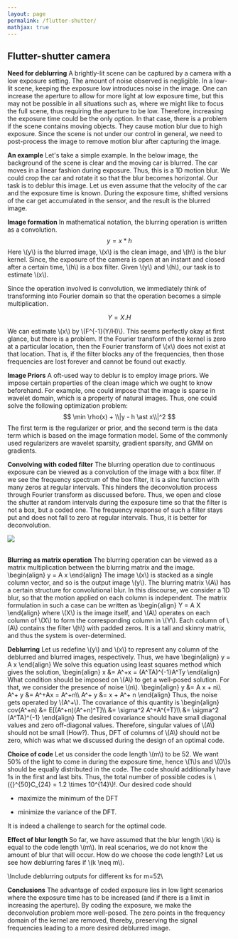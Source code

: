 ```yaml
---
layout: page
permalink: /flutter-shutter/
mathjax: true
---
```

## Flutter-shutter camera

**Need for deblurring** 
A brightly-lit scene can be captured by a camera with a low exposure
  setting. The amount of noise observed is negligible. In a low-lit
  scene, keeping the exposure low introduces noise in the image. One
  can increase the aperture to allow for more light at low exposure
  time, but this may not be possible in all situations such as, where
  we might like to focus the full scene, thus requiring the aperture
  to be low. Therefore, increasing the exposure time could be the only
  option. In that case, there is a problem if the scene contains
  moving objects. They cause motion blur due to high exposure. Since
  the scene is not under our control in general, we need to
  post-process the image to remove motion blur after capturing the
  image.

**An example** Let's take a simple example. In the below image, the
  background of the scene is clear and the moving car is blurred. The
  car moves in a linear fashion during exposure. Thus, this is a 1D
  motion blur. We could crop the car and rotate it so that the blur
  becomes horizontal. Our task is to deblur this image. Let us even
  assume that the velocity of the car and the exposure time is
  known. During the exposure time, shifted versions of the car get
  accumulated in the sensor, and the result is the blurred image.

<!--
<div class="fig figcenter fighighlight">
  <img src="/ee5176/img/flutter-shutter/blurred.png">
  <div class="figcaption">
   <br>
  </div>
</div>
-->

**Image formation** In mathematical notation, the blurring operation
is written as a convolution.  
$$ y = x \ast h $$ 
Here \\(y\\) is the
blurred image, \\(x\\) is the clean image, and \\(h\\) is the blur
kernel. Since, the exposure of the camera is open at an instant and
closed after a certain time, \\(h\\) is a box filter. Given \\(y\\)
and \\(h\\), our task is to estimate \\(x\\).

Since the operation involved is convolution, we immediately think of
transforming into Fourier domain so that the operation becomes a
simple multiplication.  

$$ Y = X . H $$ 

We can estimate \\(x\\) by \\(F^{-1}(Y/H)\\). This seems perfectly okay
at first glance, but there is a problem. If the Fourier transform of
the kernel is zero at a particular location, then the Fourier
transform of \\(x\\) does not exist at that location. That is, if the
filter blocks any of the frequencies, then those frequencies are lost
forever and cannot be found out exactly.

**Image Priors** 
A oft-used way to deblur is to employ image priors. We impose certain
properties of the clean image which we ought to know beforehand. For
example, one could impose that the image is sparse in wavelet domain,
which is a property of natural images. Thus, one could solve the
following optimization problem:
$$
\min \rho(x) + \\|y - h \ast x\\|^2
$$
The first term is the regularizer or prior, and the second term is the
data term which is based on the image formation model. Some of the
commonly used regularizers are wavelet sparsity, gradient sparsity,
and GMM on gradients.

**Convolving with coded filter**
The blurring operation due to continuous exposure can be viewed as a
convolution of the image with a box filter. If we see the frequency
spectrum of the box filter, it is a sinc function with many zeros at
regular intervals. This hinders the deconvolution process through
Fourier transform as discussed before. Thus, we open and close the
shutter at random intervals during the exposure time so that the
filter is not a box, but a coded one. The frequency response of such a
filter stays put and does not fall to zero at regular
intervals. Thus, it is better for deconvolution.

<div class="fig figcenter fighighlight">
  <img src="/ee5176/img/flutter-shutter/dft.png">
  <div class="figcaption">
   <br>
  </div>
</div>

**Blurring as matrix operation**
The blurring operation can be viewed as a matrix multiplication
between the blurring matrix and the image.
\\begin{align}
y = A x
\\end{align}
The image \\(x\\) is stacked as a single column vector, and so is the
output image \\(y\\). The blurring matrix \\(A\\) has a certain
structure for convolutional blur. In this discourse, we consider a 1D
blur, so that the motion applied on each column is independent. The
matrix formulation in such a case can be written as
\\begin{align}
Y = A X
\\end{align}
where \\(X\\) is the image itself, and \\(A\\) operates on each column
of \\(X\\) to form the corresponding column in \\(Y\\). Each column of
\\(A\\) contains the filter \\(h\\) with padded zeros. It is a tall
and skinny matrix, and thus the system is over-determined.

**Deblurring**
Let us redefine
\\(y\\) and \\(x\\) to represent any column of the deblurred and
blurred images, respectively. Thus, we have
\\begin{align}
y = A x
\end{align}
We solve this equation using least squares method which gives the
solution,
\\begin{align}
x &= A^+x = (A^TA)^{-1}A^Ty
\\end{align}
What condition should be imposed on \\(A\\) to get a well-posed
solution. For that, we consider the presence of noise \\(n\\).
\\begin{align}
y &= A x + n\\\\
A^+ y &= A^+Ax = A^+n\\\\
A^+ y &= x + A^+ n
\\end{align}
Thus, the noise gets operated by \\(A^+\\). The covariance of this
quantity is 
\\begin{align}
cov(A^+n) &= E[(A^+n)(A^+n)^T]\\\\
&= \sigma^2 A^+A^{+T}\\\\
&= \sigma^2 (A^TA)^{-1}
\\end{align}
The desired covariance should have small diagonal values and zero
off-diagonal values. Therefore, singular values of \\(A\\) should not
be small (How?). Thus, DFT of columns of \\(A\\) should not be zero,
which was what we discussed during the design of an optimal code.

**Choice of code**
Let us consider the code length \\(m\\) to be 52. We want 50% of the
light to come in during the exposure time, hence \\(1\\)s and \\(0\\)s should
be equally distributed in the code. The code should additionally have
$1$s in the first and last bits. Thus, the total number of possible
codes is \\({}^{50}C_{24} = 1.2 \times 10^{14}\\)!. Our desired code should

- maximize the minimum of the DFT 

- minimize the variance of the DFT. 

It is indeed a challenge to search for the optimal code.

**Effect of blur length** 
So far, we have assumed that the blur length \\(k\\) is equal to the code
length \\(m\\). In real scenarios, we do not know the amount of blur that
will occur. How do we choose the code length? Let us see how
deblurring fares if \\(k \neq m\\). 

\\Include deblurring outputs for different ks for m=52\\

**Conclusions**
The advantage of coded exposure lies in low light scenarios where the
exposure time has to be increased (and if there is a limit in
increasing the aperture). By coding the exposure, we make the
deconvolution problem more well-posed. The zero points in the
frequency domain of the kernel are removed, thereby, preserving the
signal frequencies leading to a more desired deblurred image.